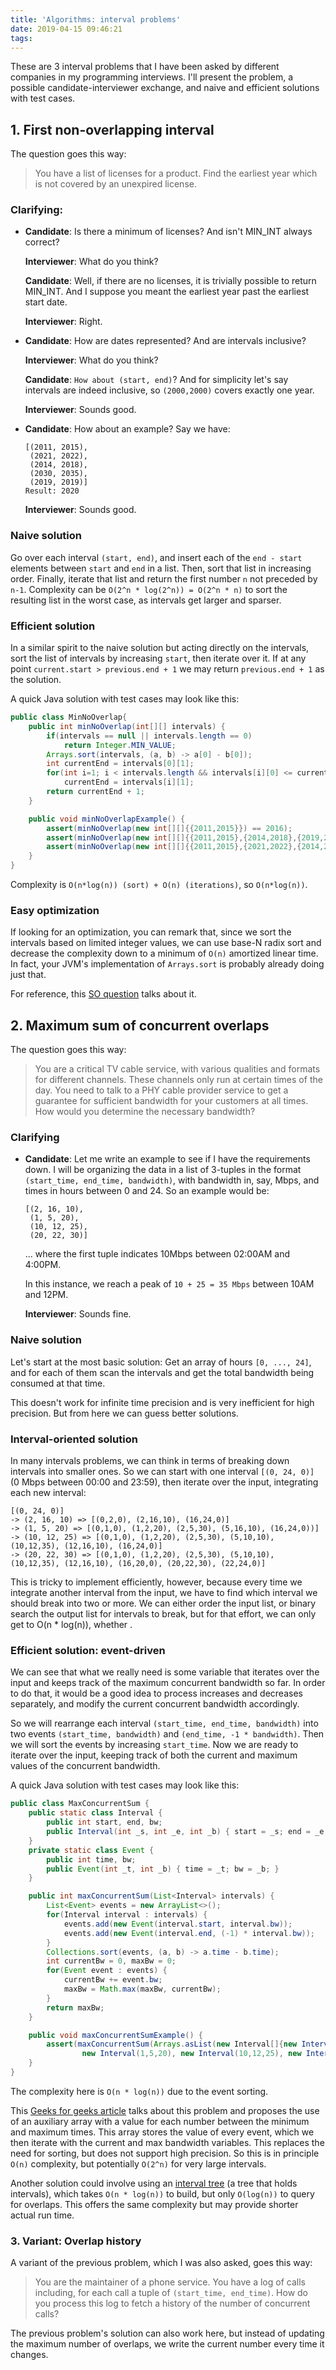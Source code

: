 ```yaml
---
title: 'Algorithms: interval problems'
date: 2019-04-15 09:46:21
tags:
---
```


These are 3 interval problems that I have been asked by different companies in my programming interviews. I'll present the problem, a possible candidate-interviewer exchange, and naive and efficient solutions with test cases.

## 1. First non-overlapping interval

The question goes this way:

>You have a list of licenses for a product. Find the earliest year which is not covered by an unexpired license.

### Clarifying:

- **Candidate**: Is there a minimum of licenses? And isn't MIN_INT always correct?
  
  **Interviewer**: What do you think?

  **Candidate**: Well, if there are no licenses, it is trivially possible to return MIN_INT. And I suppose you meant the earliest year past the earliest start date.

  **Interviewer**: Right.

- **Candidate**: How are dates represented? And are intervals inclusive?
  
  **Interviewer**: What do you think?

  **Candidate**: `How about (start, end)`? And for simplicity let's say intervals are indeed inclusive, so `(2000,2000)` covers exactly one year.

  **Interviewer**: Sounds good.

- **Candidate**: How about an example? Say we have:

      [(2011, 2015),
       (2021, 2022),
       (2014, 2018),
       (2030, 2035),
       (2019, 2019)]
      Result: 2020

  **Interviewer**: Sounds good.

### Naive solution

Go over each interval `(start, end)`, and insert each of the `end - start` elements between `start` and `end` in a list. Then, sort that list in increasing order. Finally, iterate that list and return the first number `n` not preceded by `n-1`. Complexity can be `O(2^n * log(2^n)) = O(2^n * n)` to sort the resulting list in the worst case, as intervals get larger and sparser.

### Efficient solution

In a similar spirit to the naive solution but acting directly on the intervals, sort the list of intervals by increasing `start`, then iterate over it. If at any point `current.start > previous.end + 1` we may return `previous.end + 1` as the solution.

A quick Java solution with test cases may look like this:

```java
public class MinNoOverlap{
    public int minNoOverlap(int[][] intervals) {
        if(intervals == null || intervals.length == 0)
            return Integer.MIN_VALUE;
        Arrays.sort(intervals, (a, b) -> a[0] - b[0]);
        int currentEnd = intervals[0][1];
        for(int i=1; i < intervals.length && intervals[i][0] <= currentEnd + 1; i++)
            currentEnd = intervals[i][1];
        return currentEnd + 1;
    }

    public void minNoOverlapExample() {
        assert(minNoOverlap(new int[][]{{2011,2015}}) == 2016);
        assert(minNoOverlap(new int[][]{{2011,2015},{2014,2018},{2019,2019}}) == 2020);
        assert(minNoOverlap(new int[][]{{2011,2015},{2021,2022},{2014,2018},{2030,2035},{2019,2019}}) == 2020);
    }
}
```

Complexity is `O(n*log(n)) (sort) + O(n) (iterations)`, so `O(n*log(n))`.

### Easy optimization

If looking for an optimization, you can remark that, since we sort the intervals based on limited integer values, we can use base-N radix sort and decrease the complexity down to a minimum of `O(n)` amortized linear time. In fact, your JVM's implementation of `Arrays.sort` is probably already doing just that.

For reference, this [SO question](https://stackoverflow.com/q/19300735) talks about it.

## 2. Maximum sum of concurrent overlaps

The question goes this way:

> You are a critical TV cable service, with various qualities and formats for different channels. These channels only run at certain times of the day. You need to talk to a PHY cable provider service to get a guarantee for sufficient bandwidth for your customers at all times. How would you determine the necessary bandwidth?

### Clarifying

- **Candidate**: Let me write an example to see if I have the requirements down. I will be organizing the data in a list of 3-tuples in the format `(start_time, end_time, bandwidth)`, with bandwidth in, say, Mbps, and times in hours between 0 and 24. So an example would be:

      [(2, 16, 10),
       (1, 5, 20),
       (10, 12, 25),
       (20, 22, 30)]

  ... where the first tuple indicates 10Mbps between 02:00AM and 4:00PM. 
  
  In this instance, we reach a peak of `10 + 25 = 35 Mbps` between 10AM and 12PM.

  **Interviewer**: Sounds fine.

### Naive solution

Let's start at the most basic solution: Get an array of hours `[0, ..., 24]`, and for each of them scan the intervals and get the total bandwidth being consumed at that time.

This doesn't work for infinite time precision and is very inefficient for high precision. But from here we can guess better solutions.

### Interval-oriented solution

In many intervals problems, we can think in terms of breaking down intervals into smaller ones. So we can start with one interval `[(0, 24, 0)]` (0 Mbps between 00:00 and 23:59), then iterate over the input, integrating each new interval:

    [(0, 24, 0)] 
    -> (2, 16, 10) => [(0,2,0), (2,16,10), (16,24,0)]
    -> (1, 5, 20) => [(0,1,0), (1,2,20), (2,5,30), (5,16,10), (16,24,0))]
    -> (10, 12, 25) => [(0,1,0), (1,2,20), (2,5,30), (5,10,10), (10,12,35), (12,16,10), (16,24,0)]
    -> (20, 22, 30) => [(0,1,0), (1,2,20), (2,5,30), (5,10,10), (10,12,35), (12,16,10), (16,20,0), (20,22,30), (22,24,0)]

This is tricky to implement efficiently, however, because every time we integrate another interval from the input, we have to find which interval we should break into two or more. We can either order the input list, or binary search the output list for intervals to break, but for that effort, we can only get to O(n * log(n)), whether .

### Efficient solution: event-driven

We can see that what we really need is some variable that iterates over the input and keeps track of the maximum concurrent bandwidth so far. In order to do that, it would be a good idea to process increases and decreases separately, and modify the current concurrent bandwidth accordingly.

So we will rearrange each interval `(start_time, end_time, bandwidth)` into two events `(start_time, bandwidth)` and `(end_time, -1 * bandwidth)`. Then we will sort the events by increasing `start_time`. Now we are ready to iterate over the input, keeping track of both the current and maximum values of the concurrent bandwidth.

A quick Java solution with test cases may look like this:

```java
public class MaxConcurrentSum {
    public static class Interval {
        public int start, end, bw;
        public Interval(int _s, int _e, int _b) { start = _s; end = _e; bw = _b; }
    }
    private static class Event {
        public int time, bw;
        public Event(int _t, int _b) { time = _t; bw = _b; }
    }

    public int maxConcurrentSum(List<Interval> intervals) {
        List<Event> events = new ArrayList<>();
        for(Interval interval : intervals) {
            events.add(new Event(interval.start, interval.bw));
            events.add(new Event(interval.end, (-1) * interval.bw));
        }
        Collections.sort(events, (a, b) -> a.time - b.time);
        int currentBw = 0, maxBw = 0;
        for(Event event : events) {
            currentBw += event.bw;
            maxBw = Math.max(maxBw, currentBw);
        }
        return maxBw;
    }

    public void maxConcurrentSumExample() {
        assert(maxConcurrentSum(Arrays.asList(new Interval[]{new Interval(2,16,10), 
                new Interval(1,5,20), new Interval(10,12,25), new Interval(20,22,30)})) == 35);
    }
}
```

The complexity here is `O(n * log(n))` due to the event sorting.

This [Geeks for geeks article](https://www.geeksforgeeks.org/find-the-point-where-maximum-intervals-overlap/) talks about this problem and proposes the use of an auxiliary array with a value for each number between the minimum and maximum times. This array stores the value of every event, which we then iterate with the current and max bandwidth variables. This replaces the need for sorting, but does not support high precision. So this is in principle `O(n)` complexity, but potentially `O(2^n)` for very large intervals.

Another solution could involve using an [interval tree](https://en.wikipedia.org/wiki/Interval_tree) (a tree that holds intervals), which takes `O(n * log(n))` to build, but only `O(log(n))` to query for overlaps. This offers the same complexity but may provide shorter actual run time.

### 3. Variant: Overlap history

A variant of the previous problem, which I was also asked, goes this way:

> You are the maintainer of a phone service. You have a log of calls including, for each call a tuple of `(start_time, end_time)`. How do you process this log to fetch a history of the number of concurrent calls?

The previous problem's solution can also work here, but instead of updating the maximum number of overlaps, we write the current number every time it changes.
